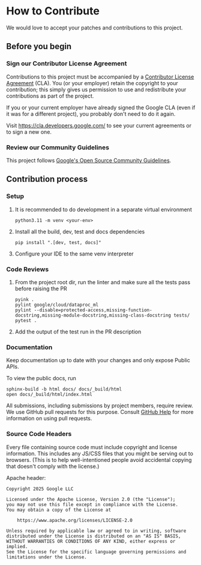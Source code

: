 # How to Contribute

We would love to accept your patches and contributions to this project.

## Before you begin

### Sign our Contributor License Agreement

Contributions to this project must be accompanied by a
[Contributor License Agreement](https://cla.developers.google.com/about) (CLA).
You (or your employer) retain the copyright to your contribution; this simply
gives us permission to use and redistribute your contributions as part of the
project.

If you or your current employer have already signed the Google CLA (even if it
was for a different project), you probably don't need to do it again.

Visit <https://cla.developers.google.com/> to see your current agreements or to
sign a new one.

### Review our Community Guidelines

This project follows [Google's Open Source Community
Guidelines](https://opensource.google/conduct/).

## Contribution process

### Setup
1. It is recommended to do development in a separate virtual environment

    ```shell
    python3.11 -m venv <your-env>
    ```

2. Install all the build, dev, test and docs dependencies

    ```shell
    pip install ".[dev, test, docs]"
    ```

3. Configure your IDE to the same venv interpreter

### Code Reviews
1. From the project root dir, run the linter and make sure all the tests 
   pass before raising the PR
    ```shell
    pyink .
    pylint google/cloud/dataproc_ml
    pylint --disable=protected-access,missing-function-docstring,missing-module-docstring,missing-class-docstring tests/
    pytest .
    ```
2. Add the output of the test run in the PR description

### Documentation
Keep documentation up to date with your changes and only expose Public APIs.

To view the public docs, run
```shell 
sphinx-build -b html docs/ docs/_build/html
open docs/_build/html/index.html
```

All submissions, including submissions by project members, require review. We
use GitHub pull requests for this purpose. Consult
[GitHub Help](https://help.github.com/articles/about-pull-requests/) for more
information on using pull requests.

### Source Code Headers

Every file containing source code must include copyright and license
information. This includes any JS/CSS files that you might be serving out to
browsers. (This is to help well-intentioned people avoid accidental copying that
doesn't comply with the license.)

Apache header:

    Copyright 2025 Google LLC

    Licensed under the Apache License, Version 2.0 (the "License");
    you may not use this file except in compliance with the License.
    You may obtain a copy of the License at

        https://www.apache.org/licenses/LICENSE-2.0

    Unless required by applicable law or agreed to in writing, software
    distributed under the License is distributed on an "AS IS" BASIS,
    WITHOUT WARRANTIES OR CONDITIONS OF ANY KIND, either express or implied.
    See the License for the specific language governing permissions and
    limitations under the License.
